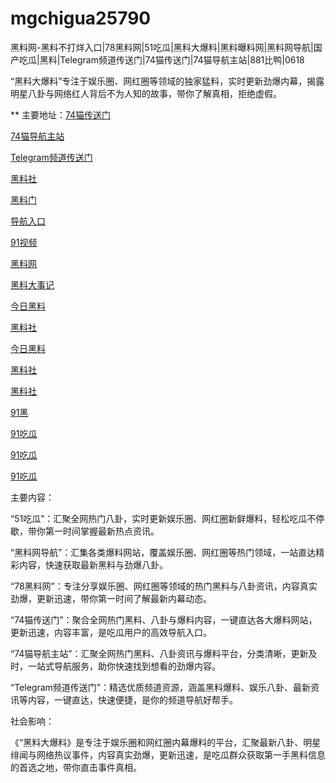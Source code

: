 # mgchigua25790
黑料网-黑料不打烊入口|78黑料网|51吃瓜|黑料大爆料|黑料曝料网|黑料网导航|国产吃瓜|黑料|Telegram频道传送门|74猫传送门|74猫导航主站|881比鸭|0618

“黑料大爆料”专注于娱乐圈、网红圈等领域的独家猛料，实时更新劲爆内幕，揭露明星八卦与网络红人背后不为人知的故事，带你了解真相，拒绝虚假。

** 主要地址：<a href="https://74mao.com/">74猫传送门</a>

<a href="https://74mao.com/">74猫导航主站</a>

<a href="https://74mao.com/">Telegram频道传送门</a>

<a href="https://hls-19.pages.dev/">黑料社</a>

<a href="https://hl113.pages.dev/">黑料门</a>

<a href="https://hl125.pages.dev/">导航入口</a>

<a href="https://hl134.pages.dev/">91视频</a>

<a href="https://hl181.pages.dev/">黑料网</a>

<a href="https://hl170.pages.dev/">黑料大事记</a>

<a href="https://hl159.pages.dev/">今日黑料</a>

<a href="https://hl159.pages.dev/">黑料社</a>

<a href="https://hl155.pages.dev/">今日黑料</a>

<a href="https://hl137.pages.dev/">黑料社</a>

<a href="https://hl137.pages.dev/">黑料社</a>

<a href="https://hj-821.pages.dev/">91黑</a>

<a href="https://hj-822.pages.dev/">91吃瓜</a>

<a href="https://hj-835.pages.dev/">91吃瓜</a>

<a href="https://hj-835.pages.dev/">91吃瓜</a>

主要内容：

“51吃瓜”：汇聚全网热门八卦，实时更新娱乐圈、网红圈新鲜爆料，轻松吃瓜不停歇，带你第一时间掌握最新热点资讯。

“黑料网导航”：汇集各类爆料网站，覆盖娱乐圈、网红圈等热门领域，一站直达精彩内容，快速获取最新黑料与劲爆八卦。

“78黑料网”：专注分享娱乐圈、网红圈等领域的热门黑料与八卦资讯，内容真实劲爆，更新迅速，带你第一时间了解最新内幕动态。

“74猫传送门”：聚合全网热门黑料、八卦与爆料内容，一键直达各大爆料网站，更新迅速，内容丰富，是吃瓜用户的高效导航入口。

“74猫导航主站”：汇聚全网热门黑料、八卦资讯与爆料平台，分类清晰，更新及时，一站式导航服务，助你快速找到想看的劲爆内容。

“Telegram频道传送门”：精选优质频道资源，涵盖黑料爆料、娱乐八卦、最新资讯等内容，一键直达，快速便捷，是你的频道导航好帮手。

社会影响：

《“黑料大爆料》是专注于娱乐圈和网红圈内幕爆料的平台，汇聚最新八卦、明星绯闻与网络热议事件，内容真实劲爆，更新迅速，是吃瓜群众获取第一手黑料信息的首选之地，带你直击事件真相。
